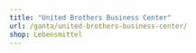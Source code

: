 ```yaml
---
title: "United Brothers Business Center"
url: /ganta/united-brothers-business-center/
shop: Lebensmittel
---
```


